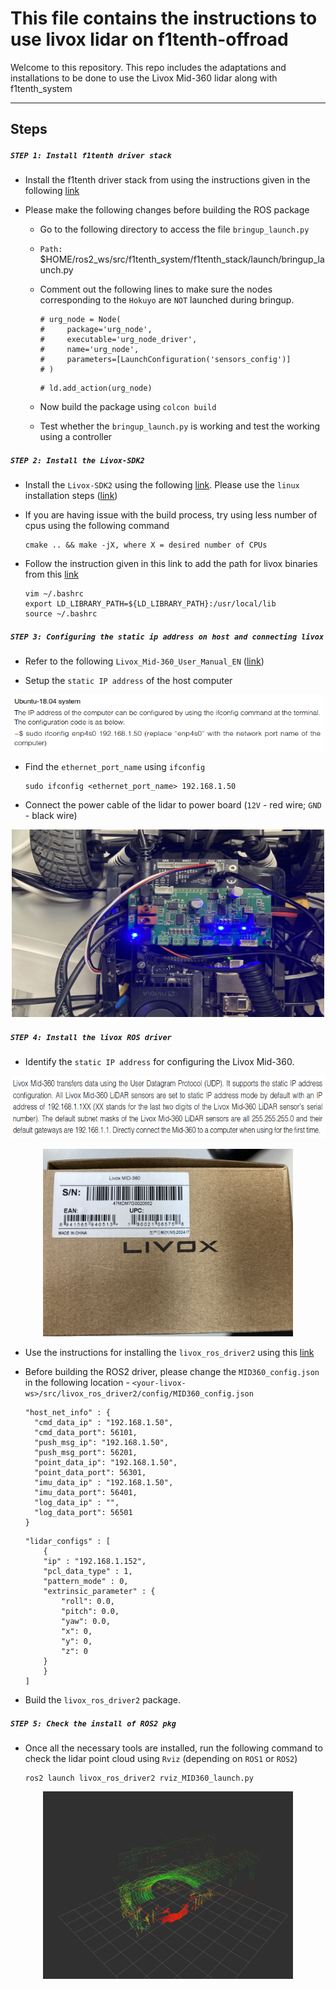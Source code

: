# This file contains the instructions to use livox lidar on f1tenth-offroad

Welcome to this repository. This repo includes the adaptations and installations to be done to use the Livox Mid-360 lidar along with f1tenth_system

---

## Steps

##### `STEP 1: Install f1tenth driver stack`

- Install the f1tenth driver stack from using the instructions given in the following [link](https://f1tenth.readthedocs.io/en/foxy_test/getting_started/firmware/drive_workspace.html#setting-up-the-driver-stack)

- Please make the following changes before building the ROS package

    - Go to the following directory to access the file `bringup_launch.py`

    - `Path:` \$HOME/ros2_ws/src/f1tenth_system/f1tenth_stack/launch/bringup_launch.py

    - Comment out the following lines to make sure the nodes corresponding to the `Hokuyo` are `NOT` launched during bringup.
        ```
        # urg_node = Node(
        #     package='urg_node',
        #     executable='urg_node_driver',
        #     name='urg_node',
        #     parameters=[LaunchConfiguration('sensors_config')]
        # )
        ```
        ```
        # ld.add_action(urg_node)
        ```
    - Now build the package using `colcon build`

    - Test whether the `bringup_launch.py` is working and test the working using a controller

##### `STEP 2: Install the Livox-SDK2`

- Install the `Livox-SDK2` using the following [link](https://github.com/Livox-SDK/Livox-SDK2/blob/master/README.md). Please use the `linux` installation steps ([link](https://github.com/Livox-SDK/Livox-SDK2/blob/master/README.md#22-instruction-for-ubuntu-2004))

- If you are having issue with the build process, try using less number of cpus using the following command
    ```
    cmake .. && make -jX, where X = desired number of CPUs
    ```
- Follow the instruction given in this link to add the path for livox binaries from this [link](https://github.com/Livox-SDK/livox_ros_driver2?tab=readme-ov-file#62-launch-with-command-ros2-launch-livox_lidar_rviz_hap_launchpy-but-cannot-open-shared-object-file-liblivox_sdk_sharedso-)

    ```
    vim ~/.bashrc
    export LD_LIBRARY_PATH=${LD_LIBRARY_PATH}:/usr/local/lib
    source ~/.bashrc
    ```

##### `STEP 3: Configuring the static ip address on host and connecting livox` 

- Refer to the following `Livox_Mid-360_User_Manual_EN` ([link](https://terra-1-g.djicdn.com/851d20f7b9f64838a34cd02351370894/Livox/Livox_Mid-360_User_Manual_EN.pdf)) 

- Setup the `static IP address` of the host computer

<p align="center">
    <img src="assets/setup-static-host-ip.png" width="500" height="90" />
</p>

- Find the `ethernet_port_name` using `ifconfig` 

    ```
    sudo ifconfig <ethernet_port_name> 192.168.1.50    
    ```

- Connect the power cable of the lidar to power board (`12V` - red wire; `GND` - black wire)

<p align="center">
    <img src="assets/livox-power-board-connection.jpg" width="500" height="300" />
</p>

##### `STEP 4: Install the livox ROS driver`

- Identify the `static IP address` for configuring the Livox Mid-360.
<p align="center">
    <img src="assets/static-ip-configuration.png" width="800" height="100" />
</p>

<p align="center">
    <img src="assets/livox-serial-number.jpg" width="400" height="300" />
</p>

- Use the instructions for installing the `livox_ros_driver2` using this [link](https://github.com/Livox-SDK/livox_ros_driver2)

- Before building the ROS2 driver, please change the `MID360_config.json` in the following location - `<your-livox-ws>/src/livox_ros_driver2/config/MID360_config.json`

    ```
    "host_net_info" : {
      "cmd_data_ip" : "192.168.1.50",
      "cmd_data_port": 56101,
      "push_msg_ip": "192.168.1.50",
      "push_msg_port": 56201,
      "point_data_ip": "192.168.1.50",
      "point_data_port": 56301,
      "imu_data_ip" : "192.168.1.50",
      "imu_data_port": 56401,
      "log_data_ip" : "",
      "log_data_port": 56501
    }
    ```

    ```
    "lidar_configs" : [
        {
        "ip" : "192.168.1.152",
        "pcl_data_type" : 1,
        "pattern_mode" : 0,
        "extrinsic_parameter" : {
            "roll": 0.0,
            "pitch": 0.0,
            "yaw": 0.0,
            "x": 0,
            "y": 0,
            "z": 0
        }
        }
    ]
    ```
- Build the `livox_ros_driver2` package.

##### `STEP 5: Check the install of ROS2 pkg`

- Once all the necessary tools are installed, run the following command to check the lidar point cloud using `Rviz` (depending on `ROS1` or `ROS2`)

    ```
    ros2 launch livox_ros_driver2 rviz_MID360_launch.py
    ```

<p align="center">
    <img src="assets/rviz-point-cloud.png" width="400" height="300" />
</p>